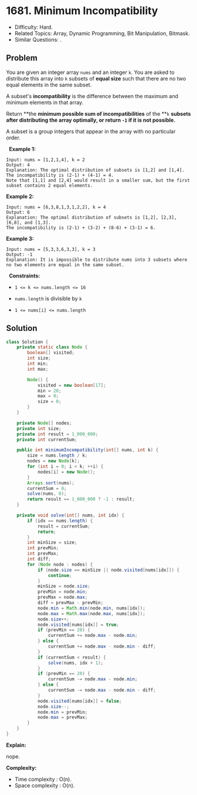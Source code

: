 # 1681. Minimum Incompatibility

- Difficulty: Hard.
- Related Topics: Array, Dynamic Programming, Bit Manipulation, Bitmask.
- Similar Questions: .

## Problem

You are given an integer array ```nums```​​​ and an integer ```k```. You are asked to distribute this array into ```k``` subsets of **equal size** such that there are no two equal elements in the same subset.

A subset's **incompatibility** is the difference between the maximum and minimum elements in that array.

Return **the **minimum possible sum of incompatibilities** of the **```k``` **subsets after distributing the array optimally, or return **```-1```** if it is not possible.**

A subset is a group integers that appear in the array with no particular order.

 
**Example 1:**

```
Input: nums = [1,2,1,4], k = 2
Output: 4
Explanation: The optimal distribution of subsets is [1,2] and [1,4].
The incompatibility is (2-1) + (4-1) = 4.
Note that [1,1] and [2,4] would result in a smaller sum, but the first subset contains 2 equal elements.
```

**Example 2:**

```
Input: nums = [6,3,8,1,3,1,2,2], k = 4
Output: 6
Explanation: The optimal distribution of subsets is [1,2], [2,3], [6,8], and [1,3].
The incompatibility is (2-1) + (3-2) + (8-6) + (3-1) = 6.
```

**Example 3:**

```
Input: nums = [5,3,3,6,3,3], k = 3
Output: -1
Explanation: It is impossible to distribute nums into 3 subsets where no two elements are equal in the same subset.
```

 
**Constraints:**


	
- ```1 <= k <= nums.length <= 16```
	
- ```nums.length``` is divisible by ```k```
	
- ```1 <= nums[i] <= nums.length```



## Solution

```java
class Solution {
    private static class Node {
        boolean[] visited;
        int size;
        int min;
        int max;

        Node() {
            visited = new boolean[17];
            min = 20;
            max = 0;
            size = 0;
        }
    }

    private Node[] nodes;
    private int size;
    private int result = 1_000_000;
    private int currentSum;

    public int minimumIncompatibility(int[] nums, int k) {
        size = nums.length / k;
        nodes = new Node[k];
        for (int i = 0; i < k; ++i) {
            nodes[i] = new Node();
        }
        Arrays.sort(nums);
        currentSum = 0;
        solve(nums, 0);
        return result == 1_000_000 ? -1 : result;
    }

    private void solve(int[] nums, int idx) {
        if (idx == nums.length) {
            result = currentSum;
            return;
        }
        int minSize = size;
        int prevMin;
        int prevMax;
        int diff;
        for (Node node : nodes) {
            if (node.size == minSize || node.visited[nums[idx]]) {
                continue;
            }
            minSize = node.size;
            prevMin = node.min;
            prevMax = node.max;
            diff = prevMax - prevMin;
            node.min = Math.min(node.min, nums[idx]);
            node.max = Math.max(node.max, nums[idx]);
            node.size++;
            node.visited[nums[idx]] = true;
            if (prevMin == 20) {
                currentSum += node.max - node.min;
            } else {
                currentSum += node.max - node.min - diff;
            }
            if (currentSum < result) {
                solve(nums, idx + 1);
            }
            if (prevMin == 20) {
                currentSum -= node.max - node.min;
            } else {
                currentSum -= node.max - node.min - diff;
            }
            node.visited[nums[idx]] = false;
            node.size--;
            node.min = prevMin;
            node.max = prevMax;
        }
    }
}
```

**Explain:**

nope.

**Complexity:**

* Time complexity : O(n).
* Space complexity : O(n).
